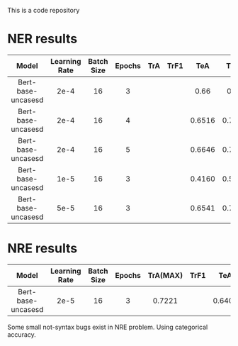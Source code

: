 This is a code repository

# NER results

|Model              |Learning Rate  |Batch Size |Epochs |TrA    |TrF1   |TeA    |TeF1   |Time       |device   |framework|
|:--:               |:--:           |:--:       |:--:   |:--:   |:--:   |:--:   |:--:   |:--:       |:--:     |:--:     |
|Bert-base-uncasesd |2e-4           |16         |3      |       |       |0.66   |0.78   |           |M3       |pytorch  |
|Bert-base-uncasesd |2e-4           |16         |4      |       |       |0.6516 |0.7773 |25m54.8s   |RTX4060Ti16G|pytorch|
|Bert-base-uncasesd |2e-4           |16         |5      |       |       |0.6646 |0.7832 |21m3.1s    |RTX4060Ti16G|pytorch|
|Bert-base-uncasesd |1e-5           |16         |3      |       |       |0.4160 |0.5503 |17m46.5s   |RTX4060Ti16G|pytorch|
|Bert-base-uncasesd |5e-5           |16         |3      |       |       |0.6541 |0.7800 |17m56.8s   |RTX4060Ti16G|pytorch|

# NRE results

|Model              |Learning Rate  |Batch Size |Epochs |TrA(MAX)|TrF1   |TeA    |TeF1   |Time       |device   |framework|
|:--:               |:--:           |:--:       |:--:   |:--:   |:--:   |:--:   |:--:   |:--:       |:--:     |:--:     |
|Bert-base-uncasesd |2e-5           |16         |3      |0.7221 |       |0.6408 |       |5m26.3s|RTX4060Ti16G|tensorflow|

Some small not-syntax bugs exist in NRE problem. Using categorical accuracy.